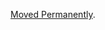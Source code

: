 <a href="/dubzzz/fast-check/tree/main/website/docs/core-blocks/arbitraries/composites/function.md">Moved Permanently</a>.